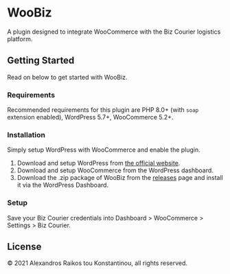 # WooBiz

A plugin designed to integrate WooCommerce with the Biz Courier logistics platform.

## Getting Started

Read on below to get started with WooBiz.

### Requirements

Recommended requirements for this plugin are PHP 8.0+ (with `soap` extension enabled), WordPress 5.7+, WooCommerce 5.2+.

### Installation

Simply setup WordPress with WooCommerce and enable the plugin.

1. Download and setup WordPress from [the official website](https://wordpress.org/).
1. Download and setup WooCommerce from the WordPress dashboard.
1. Download the .zip package of WooBiz from the [releases](https://github.com/alexandrosraikos/WooBiz/releases) page and install it via the WordPress Dashboard.

### Setup

Save your Biz Courier credentials into Dashboard > WooCommerce > Settings > Biz Courier.

## License

© 2021 Alexandros Raikos tou Konstantinou, all rights reserved.
